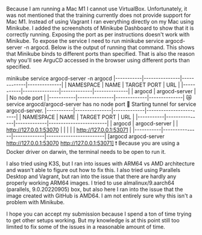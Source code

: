 Because I am running a Mac M1 I cannot use VirtualBox.
Unfortunately, it was not mentioned that the training currently does not provide support for Mac M1.
Instead of using Vagrant I ran everything directly on my Mac using Minikube.
I added the screenshots of Minikube Dashboard to show that it is correctly running.
Exposing the port as per instructions doesn't work with Minikube.
To expose the service I need to run minikube service argocd-server -n argocd.
Below is the output of running that command. This shows that Minikube binds to different ports than specified.
That is also the reason why you'll see ArguCD accessed in the browser using different ports than specified.


minikube service argocd-server -n argocd
|-----------|---------------|-------------|--------------|
| NAMESPACE |     NAME      | TARGET PORT |     URL      |
|-----------|---------------|-------------|--------------|
| argocd    | argocd-server |             | No node port |
|-----------|---------------|-------------|--------------|
😿  service argocd/argocd-server has no node port
🏃  Starting tunnel for service argocd-server.
|-----------|---------------|-------------|------------------------|
| NAMESPACE |     NAME      | TARGET PORT |          URL           |
|-----------|---------------|-------------|------------------------|
| argocd    | argocd-server |             | http://127.0.0.1:53070 |
|           |               |             | http://127.0.0.1:53071 |
|-----------|---------------|-------------|------------------------|
[argocd argocd-server  http://127.0.0.1:53070
http://127.0.0.1:53071]
❗  Because you are using a Docker driver on darwin, the terminal needs to be open to run it.

I also tried using K3S, but I ran into issues with ARM64 vs AMD architecture and wasn't able to figure out how to fix this.
I also tried using Parallels Desktop and Vagrant, but ran into the issue that there are hardly any properly working ARM64 images.
I tried to use almalinux/9.aarch64 (parallels, 9.0.20220905) box, but also here I ran into the issue that the image created with GitHub is AMD64. I am not entirely sure why this isn't a problem with Minikube.

I hope you can accept my submission because I spend a ton of time trying to get other setups working.
But my knowledge is at this point still too limited to fix some of the issues in a reasonable amount of time.
